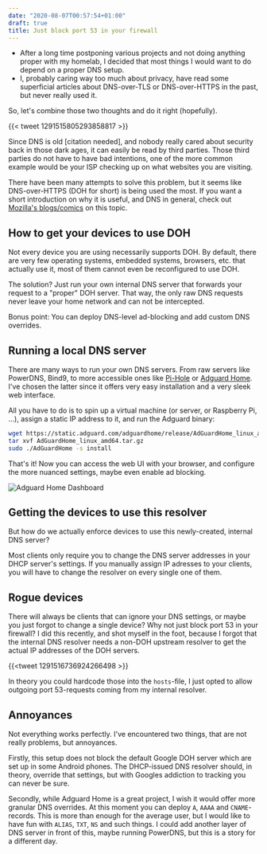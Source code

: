 ```yaml
---
date: "2020-08-07T00:57:54+01:00"
draft: true
title: Just block port 53 in your firewall
---
```


- After a long time postponing various projects and not doing anything proper with my homelab, I decided that most things I would want to do depend on a proper DNS setup.
- I, probably caring way too much about privacy, have read some superficial articles about DNS-over-TLS or DNS-over-HTTPS in the past, but never really used it.

So, let's combine those two thoughts and do it right (hopefully).

{{< tweet 1291515805293858817 >}}

<!--more-->

Since DNS is old [citation needed], and nobody really cared about security back in those dark ages, it can easily be read by third parties. Those third parties do not have to have bad intentions, one of the more common example would be your ISP checking up on what websites you are visiting.

There have been many attempts to solve this problem, but it seems like DNS-over-HTTPS (DOH for short) is being used the most. If you want a short introduction on why it is useful, and DNS in general, check out [Mozilla's blogs/comics](https://hacks.mozilla.org/2018/05/a-cartoon-intro-to-dns-over-https/) on this topic.

## How to get your devices to use DOH

Not every device you are using necessarily supports DOH. By default, there are very few operating systems, embedded systems, browsers, etc. that actually use it, most of them cannot even be reconfigured to use DOH.

The solution? Just run your own internal DNS server that forwards your request to a "proper" DOH server. That way, the only raw DNS requests never leave your home network and can not be intercepted.

Bonus point: You can deploy DNS-level ad-blocking and add custom DNS overrides.

## Running a local DNS server

There are many ways to run your own DNS servers. From raw servers like PowerDNS, Bind9, to more accessible ones like [Pi-Hole](https://github.com/pi-hole/pi-hole) or [Adguard Home](https://github.com/AdguardTeam/AdGuardHome). I've chosen the latter since it offers very easy installation and a very sleek web interface.

All you have to do is to spin up a virtual machine (or server, or Raspberry Pi, ...), assign a static IP address to it, and run the Adguard binary:

```bash
wget https://static.adguard.com/adguardhome/release/AdGuardHome_linux_amd64.tar.gz
tar xvf AdGuardHome_linux_amd64.tar.gz
sudo ./AdGuardHome -s install
```

That's it! Now you can access the web UI with your browser, and configure the more nuanced settings, maybe even enable ad blocking. 

![Adguard Home Dashboard](/images/adguard.png)

## Getting the devices to use this resolver

But how do we actually enforce devices to use this newly-created, internal DNS server?

Most clients only require you to change the DNS server addresses in your DHCP server's settings. If you manually assign IP adresses to your clients, you will have to change the resolver on every single one of them.

## Rogue devices

There will always be clients that can ignore your DNS settings, or maybe you just forgot to change a single device? Why not just block port 53 in your firewall? I did this recently, and shot myself in the foot, because I forgot that the internal DNS resolver needs a non-DOH upstream resolver to get the actual IP addresses of the DOH servers.

{{<tweet 1291516736924266498 >}}

In theory you could hardcode those into the ```hosts```-file, I just opted to allow outgoing port 53-requests coming from my internal resolver.

## Annoyances

Not everything works perfectly. I've encountered two things, that are not really problems, but annoyances.

Firstly, this setup does not block the default Google DOH server which are set up in some Android phones. The DHCP-issued DNS resolver should, in theory, override that settings, but with Googles addiction to tracking you can never be sure.

Secondly, while Adguard Home is a great project, I wish it would offer more granular DNS overrides. At this moment you can deploy ```A```, ```AAAA``` and ```CNAME```-records. This is more than enough for the average user, but I would like to have fun with ```ALIAS```, ```TXT```, ```NS``` and such things. I could add another layer of DNS server in front of this, maybe running PowerDNS, but this is a story for a different day.